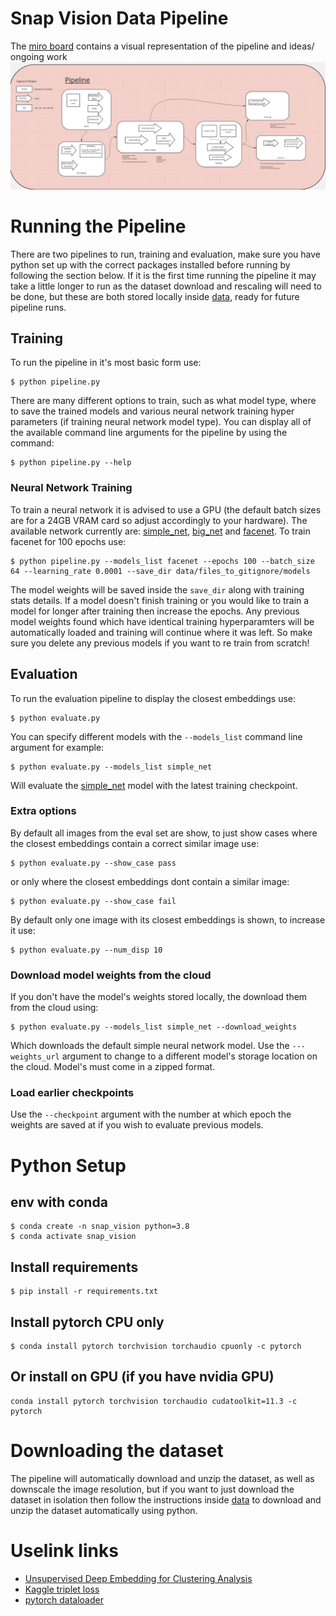 # Snap Vision Data Pipeline
The [miro board](https://miro.com/app/board/uXjVOGzD1U0=/) contains a visual representation of the pipeline and ideas/ ongoing work
![Alt text](snap-vision-data-pipeline.png?raw=true "Data Pipeline")

# Running the Pipeline
There are two pipelines to run, training and evaluation, make sure you have python set up with the correct packages installed before running by following the section below. If it is the first time running the pipeline it may take a little longer to run as the dataset download and rescaling will need to be done, but these are both stored locally inside [data](data), ready for future pipeline runs.
## Training
To run the pipeline in it's most basic form use:
```
$ python pipeline.py
```
There are many different options to train, such as what model type, where to save the trained models and various neural network training hyper parameters (if training neural network model type). You can display all of the available command line arguments for the pipeline by using the command:
```
$ python pipeline.py --help
```
### Neural Network Training
To train a neural network it is advised to use a GPU (the default batch sizes are for a 24GB VRAM card so adjust accordingly to your hardware). The available network currently are: [simple_net](models/toy_network.py), [big_net](models/network.py) and [facenet](models/FaceNet.py). To train facenet for 100 epochs use:
```
$ python pipeline.py --models_list facenet --epochs 100 --batch_size 64 --learning_rate 0.0001 --save_dir data/files_to_gitignore/models
```
The model weights will be saved inside the `save_dir` along with training stats details. If a model doesn't finish training or you would like to train a model for longer after training then increase the epochs. Any previous model weights found which have identical training hyperparamters will be automatically loaded and training will continue where it was left. So make sure you delete any previous models if you want to re train from scratch!

## Evaluation
To run the evaluation pipeline to display the closest embeddings use:
```
$ python evaluate.py
```
You can specify different models with the `--models_list` command line argument for example:
```
$ python evaluate.py --models_list simple_net
```
Will evaluate the [simple_net](models/toy_network.py) model with the latest training checkpoint.
### Extra options
By default all images from the eval set are show, to just show cases where the closest embeddings contain a correct similar image use:
```
$ python evaluate.py --show_case pass
```
or only where the closest embeddings dont contain a similar image:
```
$ python evaluate.py --show_case fail
```
By default only one image with its closest embeddings is shown, to increase it use:
```
$ python evaluate.py --num_disp 10
```
### Download model weights from the cloud
If you don't have the model's weights stored locally, the download them from the cloud using:
```
$ python evaluate.py --models_list simple_net --download_weights
```
Which downloads the default simple neural network model. Use the `---weights_url` argument to change to a different model's storage location on the cloud. Model's must come in a zipped format.

### Load earlier checkpoints
Use the `--checkpoint` argument with the number at which epoch the weights are saved at if you wish to evaluate previous models.



# Python Setup
## env with conda
```
$ conda create -n snap_vision python=3.8
$ conda activate snap_vision
```
## Install requirements
```
$ pip install -r requirements.txt
```
## Install pytorch CPU only
```
$ conda install pytorch torchvision torchaudio cpuonly -c pytorch
```
## Or install on GPU (if you have nvidia GPU)
```
conda install pytorch torchvision torchaudio cudatoolkit=11.3 -c pytorch
```
# Downloading the dataset
The pipeline will automatically download and unzip the dataset, as well as downscale the image resolution, but if you want to just download the dataset in isolation then follow the instructions inside [data](./data) to download and unzip the dataset automatically using python.

# Uselink links
- [Unsupervised Deep Embedding for Clustering Analysis](https://arxiv.org/pdf/1511.06335.pdf)
- [Kaggle triplet loss](https://www.kaggle.com/code/hirotaka0122/triplet-loss-with-pytorch/notebook)
- [pytorch dataloader](https://pytorch.org/tutorials/beginner/data_loading_tutorial.html)

